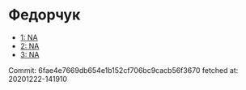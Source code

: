 # Федорчук
- [1: NA](1.md)
- [2: NA](2.md)
- [3: NA](3.md)

Commit: 6fae4e7669db654e1b152cf706bc9cacb56f3670
 fetched at: 20201222-141910
